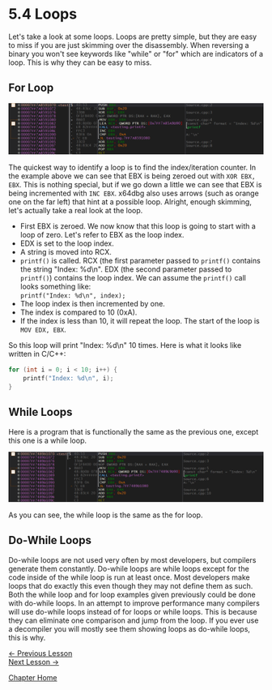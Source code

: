 # 5.4 Loops
Let's take a look at some loops. Loops are pretty simple, but they are easy to miss if you are just skimming over the disassembly. When reversing a binary you won't see keywords like "while" or "for" which are indicators of a loop. This is why they can be easy to miss.

## For Loop
<p align="center">
  <img src="[ignore]/ForLoop.png">
</p>

The quickest way to identify a loop is to find the index/iteration counter. In the example above we can see that EBX is being zeroed out with `XOR EBX, EBX`. This is nothing special, but if we go down a little we can see that EBX is being incremented with `INC EBX`. x64dbg also uses arrows (such as orange one on the far left) that hint at a possible loop. Alright, enough skimming, let's actually take a real look at the loop.

* First EBX is zeroed. We now know that this loop is going to start with a loop of zero. Let's refer to EBX as the loop index. 
* EDX is set to the loop index. 
* A string is moved into RCX. 
* `printf()` is called. RCX (the first parameter passed to `printf()` contains the string "Index: %d\n". EDX (the second parameter passed to `printf()`) contains the loop index. We can assume the `printf()` call looks something like:  
`printf("Index: %d\n", index);`
* The loop index is then incremented by one.
* The index is compared to 10 (0xA).
* If the index is less than 10, it will repeat the loop. The start of the loop is `MOV EDX, EBX`.

So this loop will print "Index: %d\n" 10 times. Here is what it looks like written in C/C++:
```c++
for (int i = 0; i < 10; i++) {
    printf("Index: %d\n", i);
}
```

## While Loops
Here is a program that is functionally the same as the previous one, except this one is a while loop.

<p align="center">
  <img src="[ignore]/WhileLoop.png">
</p>

As you can see, the while loop is the same as the for loop.

## Do-While Loops
Do-while loops are not used very often by most developers, but compilers generate them constantly. Do-while loops are while loops except for the code inside of the while loop is run at least once. Most developers make loops that do exactly this even though they may not define them as such. Both the while loop and for loop examples given previously could be done with do-while loops. In an attempt to improve performance many compilers will use do-while loops instead of for loops or while loops. This is because they can eliminate one comparison and jump from the loop. If you ever use a decompiler you will mostly see them showing loops as do-while loops, this is why.

[<- Previous Lesson](5.3%20HelloWorld.md)  
[Next Lesson ->](../Chapter%206%20-%20DLL/6.0%20DLL.md)  

[Chapter Home](5.0%20BasicReversing.md)  
